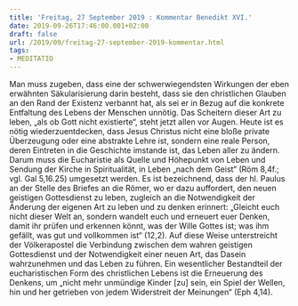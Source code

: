 ```yaml
---
title: 'Freitag, 27 September 2019 : Kommentar Benedikt XVI.'
date: 2019-09-26T17:46:00.001+02:00
draft: false
url: /2019/09/freitag-27-september-2019-kommentar.html
tags: 
- MEDITATIO
---
```


Man muss zugeben, dass eine der schwerwiegendsten Wirkungen der eben erwähnten Säkularisierung darin besteht, dass sie den christlichen Glauben an den Rand der Existenz verbannt hat, als sei er in Bezug auf die konkrete Entfaltung des Lebens der Menschen unnötig. Das Scheitern dieser Art zu leben, „als ob Gott nicht existierte“, steht jetzt allen vor Augen. Heute ist es nötig wiederzuentdecken, dass Jesus Christus nicht eine bloße private Überzeugung oder eine abstrakte Lehre ist, sondern eine reale Person, deren Eintreten in die Geschichte imstande ist, das Leben aller zu ändern. Darum muss die Eucharistie als Quelle und Höhepunkt von Leben und Sendung der Kirche in Spiritualität, in Leben „nach dem Geist“ (Röm 8,4f.; vgl. Gal 5,16.25) umgesetzt werden. Es ist bezeichnend, dass der hl. Paulus an der Stelle des Briefes an die Römer, wo er dazu auffordert, den neuen geistigen Gottesdienst zu leben, zugleich an die Notwendigkeit der Änderung der eigenen Art zu leben und zu denken erinnert: „Gleicht euch nicht dieser Welt an, sondern wandelt euch und erneuert euer Denken, damit ihr prüfen und erkennen könnt, was der Wille Gottes ist; was ihm gefällt, was gut und vollkommen ist“ (12,2). Auf diese Weise unterstreicht der Völkerapostel die Verbindung zwischen dem wahren geistigen Gottesdienst und der Notwendigkeit einer neuen Art, das Dasein wahrzunehmen und das Leben zu führen. Ein wesentlicher Bestandteil der eucharistischen Form des christlichen Lebens ist die Erneuerung des Denkens, um „nicht mehr unmündige Kinder \[zu\] sein, ein Spiel der Wellen, hin und her getrieben von jedem Widerstreit der Meinungen“ (Eph 4,14).